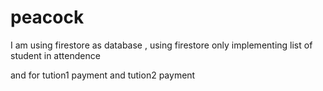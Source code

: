 # peacock

I am using firestore as database ,
using firestore only implementing list of student in attendence

and for tution1 payment and tution2 payment
